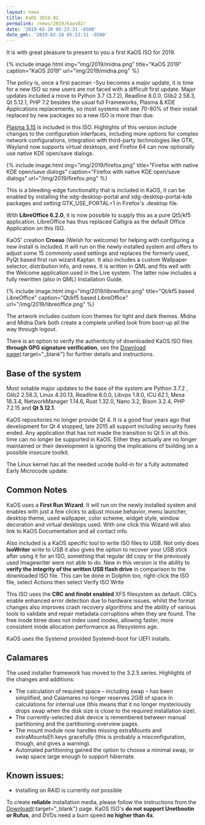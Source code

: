 ```yaml
---
layout: news
title: KaOS 2019.02
permalink: /news/2019/kaos02/
date: '2019-02-28 05:23:31 -0500'
date_gmt: '2019-02-28 05:23:31 -0500'
---
```

It is with great pleasure to present to you a first KaOS ISO for 2019.

{% include image.html
            img="img/2019/midna.png"
            title="KaOS 2019"
            caption="KaOS 2019"
            url="img/2019/midna.png" %}

The policy is, once a first pacman -Syu becomes a major update, it is time for a new ISO so new users are not faced with a difficult first update. Major updates included a move to Python 3.7 (3.7.2), Readline 8.0.0, Glib2 2.58.3, Qt 5.12.1, PHP 7.2 besides the usual full Frameworks, Plasma & KDE Applications replacements, so most systems will see 70-80% of their install replaced by new packages so a new ISO is more than due.
            
[Plasma 5.15](https://kde.org/announcements/plasma-5.15.0.php) is included in this ISO. Highlights of this version include changes to the configuration interfaces, including more options for complex network configurations, integration with third-party technologies like GTK, Wayland now supports virtual desktops, and Firefox 64 can now optionally use native KDE open/save dialogs.

{% include image.html
            img="img/2019/firefox.png"
            title="Firefox with native KDE open/save dialogs"
            caption="Firefox with native KDE open/save dialogs"
            url="/img/2019/firefox.png" %}
            
This is a bleeding-edge functionality that is included in KaOS, it can be enabled by installing the xdg-desktop-portal and xdg-desktop-portal-kde packages and setting GTK_USE_PORTAL=1 in Firefox's .desktop file.
            
With **LibreOffice 6.2.0**, it is now possible to supply this as a pure Qt5/kf5 application. LibreOffice has thus replaced Calligra as the default Office Application on this ISO.
            
KaOS' creation **Croeso** (Welsh for welcome) for helping with configuring a new install is included. It will run on the newly installed system and offers to adjust some 15 commonly used settings and replaces the formerly used, PyQt based first run wizard Kaptan. It also includes a custom Wallpaper selector, distribution info, and news. It is written in QML and fits well with the Welcome application used in the Live system. The latter now includes a fully rewritten (also in QML) Installation Guide.

{% include image.html
            img="img/2019/libreoffice.png"
            title="Qt/kf5 based LibreOffice"
            caption="Qt/kf5 based LibreOffice"
            url="/img/2019/libreoffice.png" %}
            
The artwork includes custom icon themes for light and dark themes. Midna and Midna Dark both create a complete unified look from boot-up all the way through logout.

There is an option to verify the authenticity of downloaded KaOS ISO files **through GPG signature verification**, see the [Download page](https://kaosx.us/pages/download/#authenticity-check){:target="_blank"} for further details and instructions.



## Base of the system
Most notable major updates to the base of the system are Python 3.7.2 , Glib2 2.58.3, Linux 4.20.13, Readline 8.0.0, Libvpx 1.8.0, ICU 62.1, Mesa 18.3.4, NetworkManager 1.14.6, Rust 1.32.0, Nano 3.2, Bison 3.2.4, PHP 7.2.15 and **Qt 5.12.1**.

KaOS repositories no longer provide Qt 4. It is a good four years ago that development for Qt 4 stopped, late 2015 all support including security fixes ended. Any application that has not made the transition to Qt 5 in all this time can no longer be supported in KaOS. Either they actually are no longer maintained or their development is ignoring the implications of building on a possible insecure toolkit.

The Linux kernel has all the needed ucode build-in for a fully automated Early Microcode update. 

## Common Notes
KaOS uses a **First Run Wizard**. It will run on the newly installed system and enables with just a few clicks to adjust mouse behavior, menu launcher, desktop theme, used wallpaper, color scheme, widget style, window decoration and virtual desktops used. With one click this Wizard will also link to KaOS Documentation and all contact info.

Also included is a KaOS specific tool to write ISO files to USB. Not only does **IsoWriter** write to USB it also gives the option to recover your USB stick after using it for an ISO, something that regular dd copy or the previously used Imagewriter were not able to do.  New in this version is the ability to **verify the integrity of the written USB flash drive** in comparison to the downloaded ISO file.  This can be done in Dolphin too, right-click the ISO file, select Actions then select Verify ISO Write 

This ISO uses the **CRC and finobt enabled** XFS filesystem as default. CRCs enable enhanced error detection due to hardware issues, whilst the format changes also improves crash recovery algorithms and the ability of various tools to validate and repair metadata corruptions when they are found. The free inode btree does not index used inodes, allowing faster, more consistent inode allocation performance as filesystems age.

KaOS uses the Systemd provided Systemd-boot for UEFI installs.

## Calamares
The used installer framework has moved to the 3.2.5 series. Highlights of the changes and additions:

* The calculation of required space – including swap – has been simplified, and Calamares no longer reserves 2GiB of space in calculations for internal use (this means that it no longer mysteriously drops swap when the disk size is close to the required installation size).
* The currently-selected disk device is remembered between manual partitioning and the partitioning-overview pages.
* The mount module now handles missing extraMounts and extraMountsEfi keys gracefully (this is probably a misconfiguration, though, and gives a warning).
* Automated partitioning gained the option to choose a minimal swap, or swap space large enough to support hibernate.

## Known issues:
* Installing on RAID is currently not possible

To create **reliable** installation media, please follow the instructions from the [Download](http://kaosx.us/download/){:target="_blank"} page. KaOS ISO's **do not support Unetbootin or Rufus**, and DVDs need a burn speed **no higher than 4x**.

